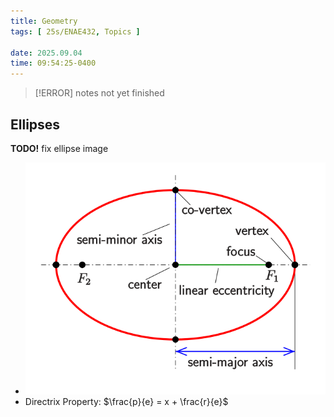 ```yaml
---
title: Geometry
tags: [ 25s/ENAE432, Topics ]

date: 2025.09.04
time: 09:54:25-0400
---
```


> [!ERROR]
> notes not yet finished

## Ellipses

__TODO!__ fix ellipse image
- ![ellipse drawing (from WikiMedia)](../../../assets/ellipse.svg)
- Directrix Property: $\frac{p}{e} = x + \frac{r}{e}$
